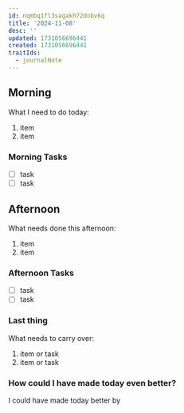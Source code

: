 ```yaml
---
id: nqmbq1fl3sagakh72dobv6q
title: '2024-11-08'
desc: ''
updated: 1731056696441
created: 1731056696441
traitIds:
  - journalNote
---
```


## Morning

<!-- Morning Tasks -->

What I need to do today:

1. item
2. item

### Morning Tasks

- [ ] task
- [ ] task

## Afternoon

What needs done this afternoon:

1. item
2. item

### Afternoon Tasks

- [ ] task
- [ ] task

### Last thing

What needs to carry over:

1. item or task
2. item or task

### How could I have made today even better?

I could have made today better by
